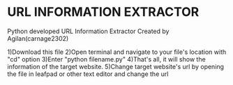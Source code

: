 # URL INFORMATION EXTRACTOR
Python developed URL Information Extractor
Created by Agilan(carnage2302)

1)Download this file 
2)Open terminal and navigate to your file's location with "cd" option
3)Enter "python filename.py"
4)That's all, it will show the information of the target website.
5)Change target website's url by opening the file in leafpad or other text editor and change the url

